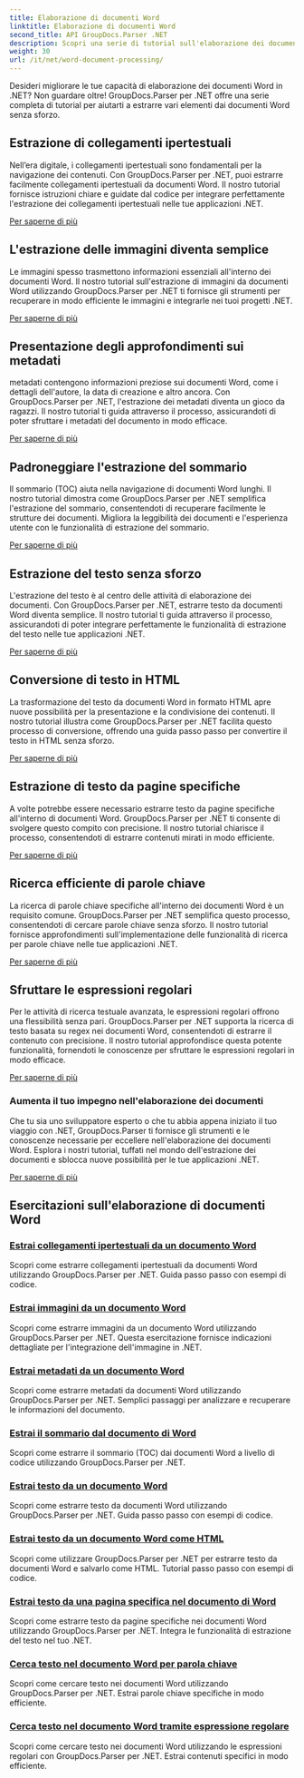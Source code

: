 ```yaml
---
title: Elaborazione di documenti Word
linktitle: Elaborazione di documenti Word
second_title: API GroupDocs.Parser .NET
description: Scopri una serie di tutorial sull'elaborazione dei documenti Word utilizzando GroupDocs.Parser per .NET. Estrai collegamenti ipertestuali, immagini, metadati e altro ancora.
weight: 30
url: /it/net/word-document-processing/
---
```

Desideri migliorare le tue capacità di elaborazione dei documenti Word in .NET? Non guardare oltre! GroupDocs.Parser per .NET offre una serie completa di tutorial per aiutarti a estrarre vari elementi dai documenti Word senza sforzo.

## Estrazione di collegamenti ipertestuali
Nell’era digitale, i collegamenti ipertestuali sono fondamentali per la navigazione dei contenuti. Con GroupDocs.Parser per .NET, puoi estrarre facilmente collegamenti ipertestuali da documenti Word. Il nostro tutorial fornisce istruzioni chiare e guidate dal codice per integrare perfettamente l'estrazione dei collegamenti ipertestuali nelle tue applicazioni .NET.

[Per saperne di più](./extract-hyperlinks-from-word-document/)

## L'estrazione delle immagini diventa semplice
Le immagini spesso trasmettono informazioni essenziali all'interno dei documenti Word. Il nostro tutorial sull'estrazione di immagini da documenti Word utilizzando GroupDocs.Parser per .NET ti fornisce gli strumenti per recuperare in modo efficiente le immagini e integrarle nei tuoi progetti .NET.

[Per saperne di più](./extract-images-from-word-document/)

## Presentazione degli approfondimenti sui metadati
metadati contengono informazioni preziose sui documenti Word, come i dettagli dell'autore, la data di creazione e altro ancora. Con GroupDocs.Parser per .NET, l'estrazione dei metadati diventa un gioco da ragazzi. Il nostro tutorial ti guida attraverso il processo, assicurandoti di poter sfruttare i metadati del documento in modo efficace.

[Per saperne di più](./extract-metadata-from-word-document/)

## Padroneggiare l'estrazione del sommario
Il sommario (TOC) aiuta nella navigazione di documenti Word lunghi. Il nostro tutorial dimostra come GroupDocs.Parser per .NET semplifica l'estrazione del sommario, consentendoti di recuperare facilmente le strutture dei documenti. Migliora la leggibilità dei documenti e l'esperienza utente con le funzionalità di estrazione del sommario.

[Per saperne di più](./extract-table-of-contents-from-word-document/)

## Estrazione del testo senza sforzo
L'estrazione del testo è al centro delle attività di elaborazione dei documenti. Con GroupDocs.Parser per .NET, estrarre testo da documenti Word diventa semplice. Il nostro tutorial ti guida attraverso il processo, assicurandoti di poter integrare perfettamente le funzionalità di estrazione del testo nelle tue applicazioni .NET.

[Per saperne di più](./extract-text-from-word-document/)

## Conversione di testo in HTML
La trasformazione del testo da documenti Word in formato HTML apre nuove possibilità per la presentazione e la condivisione dei contenuti. Il nostro tutorial illustra come GroupDocs.Parser per .NET facilita questo processo di conversione, offrendo una guida passo passo per convertire il testo in HTML senza sforzo.

[Per saperne di più](./extract-text-from-word-document-as-html/)

## Estrazione di testo da pagine specifiche
A volte potrebbe essere necessario estrarre testo da pagine specifiche all'interno di documenti Word. GroupDocs.Parser per .NET ti consente di svolgere questo compito con precisione. Il nostro tutorial chiarisce il processo, consentendoti di estrarre contenuti mirati in modo efficiente.

[Per saperne di più](./extract-text-from-specific-page-in-word-document/)

## Ricerca efficiente di parole chiave
La ricerca di parole chiave specifiche all'interno dei documenti Word è un requisito comune. GroupDocs.Parser per .NET semplifica questo processo, consentendoti di cercare parole chiave senza sforzo. Il nostro tutorial fornisce approfondimenti sull'implementazione delle funzionalità di ricerca per parole chiave nelle tue applicazioni .NET.

[Per saperne di più](./search-text-in-word-document-by-keyword/)

## Sfruttare le espressioni regolari
Per le attività di ricerca testuale avanzata, le espressioni regolari offrono una flessibilità senza pari. GroupDocs.Parser per .NET supporta la ricerca di testo basata su regex nei documenti Word, consentendoti di estrarre il contenuto con precisione. Il nostro tutorial approfondisce questa potente funzionalità, fornendoti le conoscenze per sfruttare le espressioni regolari in modo efficace.

[Per saperne di più](./search-text-in-word-document-by-regular-expression/)

### Aumenta il tuo impegno nell'elaborazione dei documenti

Che tu sia uno sviluppatore esperto o che tu abbia appena iniziato il tuo viaggio con .NET, GroupDocs.Parser ti fornisce gli strumenti e le conoscenze necessarie per eccellere nell'elaborazione dei documenti Word. Esplora i nostri tutorial, tuffati nel mondo dell'estrazione dei documenti e sblocca nuove possibilità per le tue applicazioni .NET.

[Per saperne di più](./extract-hyperlinks-from-word-document/)

## Esercitazioni sull'elaborazione di documenti Word
### [Estrai collegamenti ipertestuali da un documento Word](./extract-hyperlinks-from-word-document/)
Scopri come estrarre collegamenti ipertestuali da documenti Word utilizzando GroupDocs.Parser per .NET. Guida passo passo con esempi di codice.
### [Estrai immagini da un documento Word](./extract-images-from-word-document/)
Scopri come estrarre immagini da un documento Word utilizzando GroupDocs.Parser per .NET. Questa esercitazione fornisce indicazioni dettagliate per l'integrazione dell'immagine in .NET.
### [Estrai metadati da un documento Word](./extract-metadata-from-word-document/)
Scopri come estrarre metadati da documenti Word utilizzando GroupDocs.Parser per .NET. Semplici passaggi per analizzare e recuperare le informazioni del documento.
### [Estrai il sommario dal documento di Word](./extract-table-of-contents-from-word-document/)
Scopri come estrarre il sommario (TOC) dai documenti Word a livello di codice utilizzando GroupDocs.Parser per .NET.
### [Estrai testo da un documento Word](./extract-text-from-word-document/)
Scopri come estrarre testo da documenti Word utilizzando GroupDocs.Parser per .NET. Guida passo passo con esempi di codice.
### [Estrai testo da un documento Word come HTML](./extract-text-from-word-document-as-html/)
Scopri come utilizzare GroupDocs.Parser per .NET per estrarre testo da documenti Word e salvarlo come HTML. Tutorial passo passo con esempi di codice.
### [Estrai testo da una pagina specifica nel documento di Word](./extract-text-from-specific-page-in-word-document/)
Scopri come estrarre testo da pagine specifiche nei documenti Word utilizzando GroupDocs.Parser per .NET. Integra le funzionalità di estrazione del testo nel tuo .NET.
### [Cerca testo nel documento Word per parola chiave](./search-text-in-word-document-by-keyword/)
Scopri come cercare testo nei documenti Word utilizzando GroupDocs.Parser per .NET. Estrai parole chiave specifiche in modo efficiente.
### [Cerca testo nel documento Word tramite espressione regolare](./search-text-in-word-document-by-regular-expression/)
Scopri come cercare testo nei documenti Word utilizzando le espressioni regolari con GroupDocs.Parser per .NET. Estrai contenuti specifici in modo efficiente.
